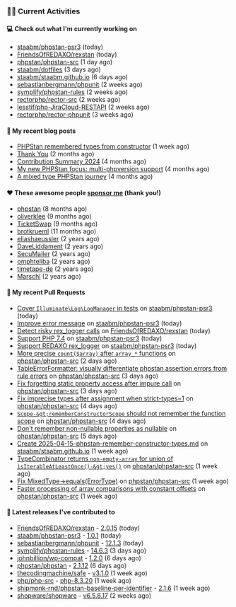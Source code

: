 ### 👨‍💻 Current Activities


#### 💻 Check out what I'm currently working on

- [staabm/phpstan-psr3](https://github.com/staabm/phpstan-psr3) (today)
- [FriendsOfREDAXO/rexstan](https://github.com/FriendsOfREDAXO/rexstan) (today)
- [phpstan/phpstan-src](https://github.com/phpstan/phpstan-src) (1 day ago)
- [staabm/dotfiles](https://github.com/staabm/dotfiles) (3 days ago)
- [staabm/staabm.github.io](https://github.com/staabm/staabm.github.io) (6 days ago)
- [sebastianbergmann/phpunit](https://github.com/sebastianbergmann/phpunit) (2 weeks ago)
- [symplify/phpstan-rules](https://github.com/symplify/phpstan-rules) (2 weeks ago)
- [rectorphp/rector-src](https://github.com/rectorphp/rector-src) (2 weeks ago)
- [lesstif/php-JiraCloud-RESTAPI](https://github.com/lesstif/php-JiraCloud-RESTAPI) (2 weeks ago)
- [rectorphp/rector-phpunit](https://github.com/rectorphp/rector-phpunit) (3 weeks ago)


#### 📜 My recent blog posts

- [PHPStan remembered types from constructor](https://staabm.github.io/2025/04/15/phpstan-remember-constructor-types.html) (1 week ago)
- [Thank You](https://staabm.github.io/2025/01/24/thank-you.html) (2 months ago)
- [Contribution Summary 2024](https://staabm.github.io/2024/12/11/contribution-summary-2024.html) (4 months ago)
- [My new PHPStan focus: multi-phpversion support](https://staabm.github.io/2024/11/28/phpstan-php-version-in-scope.html) (4 months ago)
- [A mixed type PHPStan journey](https://staabm.github.io/2024/11/26/phpstan-mixed-types.html) (4 months ago)


#### ❤️ These awesome people [sponsor me](https://github.com/sponsors/staabm) (thank you!)

- [phpstan](https://github.com/phpstan) (8 months ago)
- [oliverklee](https://github.com/oliverklee) (9 months ago)
- [TicketSwap](https://github.com/TicketSwap) (9 months ago)
- [brotkrueml](https://github.com/brotkrueml) (11 months ago)
- [eliashaeussler](https://github.com/eliashaeussler) (2 years ago)
- [DaveLiddament](https://github.com/DaveLiddament) (2 years ago)
- [SecuMailer](https://github.com/SecuMailer) (2 years ago)
- [omphteliba](https://github.com/omphteliba) (2 years ago)
- [timetape-de](https://github.com/timetape-de) (2 years ago)
- [Marschl](https://github.com/Marschl) (2 years ago)


#### 🔨 My recent Pull Requests

- [Cover `Illuminate\Log\LogManager` in tests](https://github.com/staabm/phpstan-psr3/pull/6) on [staabm/phpstan-psr3](https://github.com/staabm/phpstan-psr3) (today)
- [Improve error message](https://github.com/staabm/phpstan-psr3/pull/5) on [staabm/phpstan-psr3](https://github.com/staabm/phpstan-psr3) (today)
- [Detect risky rex_logger calls](https://github.com/FriendsOfREDAXO/rexstan/pull/873) on [FriendsOfREDAXO/rexstan](https://github.com/FriendsOfREDAXO/rexstan) (today)
- [Support PHP 7.4](https://github.com/staabm/phpstan-psr3/pull/4) on [staabm/phpstan-psr3](https://github.com/staabm/phpstan-psr3) (today)
- [Support REDAXO rex_logger](https://github.com/staabm/phpstan-psr3/pull/3) on [staabm/phpstan-psr3](https://github.com/staabm/phpstan-psr3) (today)
- [More precise `count($array)` after `array_*` functions](https://github.com/phpstan/phpstan-src/pull/3954) on [phpstan/phpstan-src](https://github.com/phpstan/phpstan-src) (2 days ago)
- [TableErrorFormatter: visually differentiate phpstan assertion errors from rule errors](https://github.com/phpstan/phpstan-src/pull/3951) on [phpstan/phpstan-src](https://github.com/phpstan/phpstan-src) (3 days ago)
- [Fix forgetting static property access after impure call](https://github.com/phpstan/phpstan-src/pull/3950) on [phpstan/phpstan-src](https://github.com/phpstan/phpstan-src) (3 days ago)
- [Fix imprecise types after assignment when strict-types=1](https://github.com/phpstan/phpstan-src/pull/3945) on [phpstan/phpstan-src](https://github.com/phpstan/phpstan-src) (4 days ago)
- [`Scope-&gt;rememberConstructorScope` should not remember the function scope](https://github.com/phpstan/phpstan-src/pull/3944) on [phpstan/phpstan-src](https://github.com/phpstan/phpstan-src) (4 days ago)
- [Don&#39;t remember non-nullable properties as nullable](https://github.com/phpstan/phpstan-src/pull/3943) on [phpstan/phpstan-src](https://github.com/phpstan/phpstan-src) (5 days ago)
- [Create 2025-04-15-phpstan-remember-constructor-types.md](https://github.com/staabm/staabm.github.io/pull/131) on [staabm/staabm.github.io](https://github.com/staabm/staabm.github.io) (1 week ago)
- [TypeCombinator returns `non-empty-array` for union of `isIterableAtLeastOnce()-&gt;yes()`](https://github.com/phpstan/phpstan-src/pull/3937) on [phpstan/phpstan-src](https://github.com/phpstan/phpstan-src) (1 week ago)
- [Fix MixedType-&gt;equals(ErrorType)](https://github.com/phpstan/phpstan-src/pull/3934) on [phpstan/phpstan-src](https://github.com/phpstan/phpstan-src) (1 week ago)
- [Faster processing of array comparisons with constant offsets](https://github.com/phpstan/phpstan-src/pull/3933) on [phpstan/phpstan-src](https://github.com/phpstan/phpstan-src) (1 week ago)


#### 🔭 Latest releases I've contributed to

- [FriendsOfREDAXO/rexstan](https://github.com/FriendsOfREDAXO/rexstan) - [2.0.15](https://github.com/FriendsOfREDAXO/rexstan/releases/tag/2.0.15) (today)
- [staabm/phpstan-psr3](https://github.com/staabm/phpstan-psr3) - [1.0.1](https://github.com/staabm/phpstan-psr3/releases/tag/1.0.1) (today)
- [sebastianbergmann/phpunit](https://github.com/sebastianbergmann/phpunit) - [12.1.3](https://github.com/sebastianbergmann/phpunit/releases/tag/12.1.3) (today)
- [symplify/phpstan-rules](https://github.com/symplify/phpstan-rules) - [14.6.3](https://github.com/symplify/phpstan-rules/releases/tag/14.6.3) (3 days ago)
- [johnbillion/wp-compat](https://github.com/johnbillion/wp-compat) - [1.2.0](https://github.com/johnbillion/wp-compat/releases/tag/1.2.0) (6 days ago)
- [phpstan/phpstan](https://github.com/phpstan/phpstan) - [2.1.12](https://github.com/phpstan/phpstan/releases/tag/2.1.12) (6 days ago)
- [thecodingmachine/safe](https://github.com/thecodingmachine/safe) - [v3.1.0](https://github.com/thecodingmachine/safe/releases/tag/v3.1.0) (1 week ago)
- [php/php-src](https://github.com/php/php-src) - [php-8.3.20](https://github.com/php/php-src/releases/tag/php-8.3.20) (1 week ago)
- [shipmonk-rnd/phpstan-baseline-per-identifier](https://github.com/shipmonk-rnd/phpstan-baseline-per-identifier) - [2.1.6](https://github.com/shipmonk-rnd/phpstan-baseline-per-identifier/releases/tag/2.1.6) (1 week ago)
- [shopware/shopware](https://github.com/shopware/shopware) - [v6.5.8.17](https://github.com/shopware/shopware/releases/tag/v6.5.8.17) (2 weeks ago)
